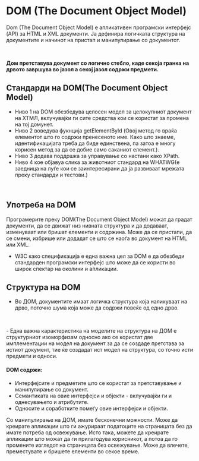 # DOM (The Document Object Model)
Dom (The Document Object Model) е апликативен програмски интерфејс (API) за HTML и XML документи. Ја дефинира логичката структура на документите и начинот на пристап и манипулирање со документот.<p>&nbsp;</p>
**Дом претставува документ со логично стебло, каде секоја гранка на дрвото завршува во јазол а секој јазол содржи предмети.**
## Стандарди на DOM(The Document Object Model)
* Ниво 1 на DOM обезбедува целосен модел за целокупниот документ на ХТМЛ, вклучувајќи ги сите средства кои се користат за промена на тој домунет. 
* Ниво 2 воведува фукнција getElementByld (Овој метод го враќа елементот што го содржи пренесеното име. Како што знаеме, идентификацијата треба да биде единствена, па затоа е многу корисен метод за да се добие само саканиот елемент.). 
* Ниво 3 додава поддршка за управување со настани како XPath.
* Ниво 4 кое објавуа слика за животниот стандард на WHATWG(е заедница на луѓе кои се заинтересирани да ја развиваат мрежата преку стандарди и тестови.)
<p>&nbsp;</p>

## Употреба на DOM
Програмерите преку DOM(The Document Object Model) можат да градат документи, да се движат низ нивната структура и да додаваат, изменуваат или бришат елементи и содржина. Може да се пристапи, да се смени, избрише или додадат сe што се наоѓа во документ на HTML или XML.
* W3C како спецификација е една важна цел за DOM е да обезбеди стандарден програмски интерфејс што може да се користи во широк спектар на околини и апликации.

## Структура на DOM
* Во ДОМ, документите имаат логичка структура која наликуваат на дрво, поточно шума која може да содржи повеќе од едно дрво.
<p>&nbsp;</p> 
- Една важна карактеристика на моделите на структура на ДОМ е структурниот изоморфизам односно ако се користат две имплементации на модел на документ за да се создаде претстава за истиот документ, тие ќе создадат ист модел на структура, со точно исти предмети и односи.

#### DOM содржи:
* Интерфејсите и предметите што се користат за претставување и манипулирање со документ.
* Семантиката на овие интерфејси и објекти - вклучувајќи ги и однесувањето и атрибутите.
* Односите и соработките помеѓу овие интерфејси и објекти.

Со манипулирање на ДОМ, имате бесконечни можности. Може да креирате апликации што ги ажурираат податоците на страницата без да имате потреба од освежување. Исто така, можете да креирате апликации што можат да ги прилагодува корисникот, а потоа да го промените изгледот на страницата без освежување. Може да влечете, преместувате и бришете елементи во секое време.